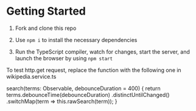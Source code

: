 # Getting Started

1. Fork and clone this repo

1. Use `npm i` to install the necessary dependencies

1. Run the TypeScript compiler, watch for changes, start the server, and launch the browser by using `npm start`

To test http.get request, replace the function with the following one in wikipedia.service.ts

search(terms: Observable<string>, debounceDuration = 400) {
  return terms.debounceTime(debounceDuration)
              .distinctUntilChanged()
              .switchMap(term => this.rawSearch(term));
}
